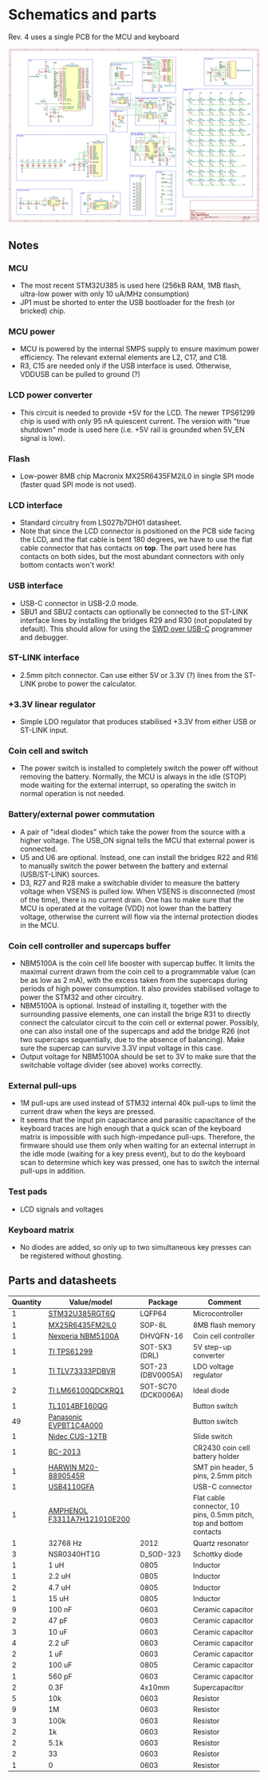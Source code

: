 # Schematics and parts

Rev. 4 uses a single PCB for the MCU and keyboard

<img src="images/schematic.png">

## Notes 

### MCU

* The most recent STM32U385 is used here (256kB RAM, 1MB flash, ultra-low power with only 10 uA/MHz consumption)
* JP1 must be shorted to enter the USB bootloader for the fresh (or bricked) chip. 

### MCU power

* MCU is powered by the internal SMPS supply to ensure maximum power efficiency. The relevant external elements are L2, C17, and C18.
* R3, C15 are needed only if the USB interface is used. Otherwise, VDDUSB can be pulled to ground (?)

### LCD power converter

* This circuit is needed to provide +5V for the LCD. The newer TPS61299 chip is used with only 95 nA quiescent current. The version with "true shutdown" mode is used here (i.e. +5V rail is grounded when 5V_EN signal is low). 

### Flash

* Low-power 8MB chip Macronix MX25R6435FM2IL0 in single SPI mode (faster quad SPI mode is not used). 

### LCD interface

* Standard circuitry from LS027b7DH01 datasheet.
* Note that since the LCD connector is positioned on the PCB side facing the LCD, and the flat cable is bent 180 degrees, we have to use the flat cable connector that has contacts on **top**. The part used here has contacts on both sides, but the most abundant connectors with only bottom contacts won't work! 

### USB interface

* USB-C connector in USB-2.0 mode.
* SBU1 and SBU2 contacts can optionally be connected to the ST-LINK interface lines by installing the bridges R29 and R30 (not populated by default). This should allow for using the [SWD over USB-C](https://hackaday.io/project/192857-swd-over-usb-type-c-new-way-of-programming-boards) programmer and debugger. 

### ST-LINK interface

* 2.5mm pitch connector. Can use either 5V or 3.3V (?) lines from the ST-LINK probe to power the calculator. 

### +3.3V linear regulator

* Simple LDO regulator that produces stabilised +3.3V from either USB or ST-LINK input.

### Coin cell and switch

* The power switch is installed to completely switch the power off without removing the battery. Normally, the MCU is always in the idle (STOP) mode waiting for the external interrupt, so operating the switch in normal operation is not needed. 

### Battery/external power commutation

* A pair of "ideal diodes" which take the power from the source with a higher voltage. The USB_ON signal tells the MCU that external power is connected.
* U5 and U6 are optional. Instead, one can install the bridges R22 and R16 to manually switch the power between the battery and external (USB/ST-LINK) sources. 
* D3, R27 and R28 make a switchable divider to measure the battery voltage when VSENS is pulled low. When VSENS is disconnected (most of the time), there is no current drain. One has to make sure that the MCU is operated at the voltage (VDD) not lower than the battery voltage, otherwise the current will flow via the internal protection diodes in the MCU. 

### Coin cell controller and supercaps buffer

* NBM5100A is the coin cell life booster with supercap buffer. It limits the maximal current drawn from the coin cell to a programmable value (can be as low as 2 mA), with the excess taken from the supercaps during periods of high power consumption. It also provides stabilised voltage to power the STM32 and other circuitry.
* NBM5100A is optional. Instead of installing it, together with the surrounding passive elements, one can install the brige R31 to directly connect the calculator circuit to the coin cell or external power. Possibly, one can also install one of the supercaps and add the bridge R26 (not two supercaps sequentially, due to the absence of balancing). Make sure the supercap can survive 3.3V input voltage in this case. 
* Output voltage for NBM5100A should be set to 3V to make sure that the switchable voltage divider (see above) works correctly. 

### External pull-ups

* 1M pull-ups are used instead of STM32 internal 40k pull-ups to limit the current draw when the keys are pressed.
* It seems that the input pin capacitance and parasitic capacitance of the keyboard traces are high enough that a quick scan of the keyboard matrix is impossible with such high-impedance pull-ups. Therefore, the firmware should use them only when waiting for an external interrupt in the idle mode (waiting for a key press event), but to do the keyboard scan to determine which key was pressed, one has to switch the internal pull-ups in addition. 

### Test pads

* LCD signals and voltages 

### Keyboard matrix

* No diodes are added, so only up to two simultaneous key presses can be registered without ghosting. 

## Parts and datasheets

| Quantity | Value/model | Package | Comment |
|-|-|-|-|
| 1	| [STM32U385RGT6Q](https://www.st.com/en/microcontrollers-microprocessors/stm32u385rg.html) | LQFP64 | Microcontroller | 
| 1	| [MX25R6435FM2IL0](https://www.macronix.com/Lists/Datasheet/Attachments/8868/MX25R6435F,%20Wide%20Range,%2064Mb,%20v1.6.pdf)	| SOP-8L | 8MB flash memory | 
| 1	| [Nexperia NBM5100A](https://www.nexperia.com/product/NBM5100ABQ) | DHVQFN-16 | Coin cell controller | 
| 1	| [TI TPS61299](https://www.ti.com/product/TPS61299)	| SOT-5X3 (DRL) | 5V step-up converter | 
| 1	| [TI TLV73333PDBVR](https://www.ti.com/product/TLV733P/part-details/TLV73333PDBVR) | SOT-23 (DBV0005A) | LDO voltage regulator | 
| 2	| [TI LM66100QDCKRQ1](https://www.ti.com/product/LM66100-Q1/part-details/LM66100QDCKRQ1) | SOT-SC70 (DCK0006A) | Ideal diode | 
| 1	| [TL1014BF160QG](https://www.e-switch.com/wp-content/uploads/2022/06/TL1014.pdf) | | Button switch |
| 49 | [Panasonic EVPBT1C4A000](https://industry.panasonic.com/global/en/products/control/switch/light-touch/number/evpbt1c4a000)	| | Button switch |
| 1	| [Nidec CUS-12TB](https://www.nidec-components.com/us/product/detail/00000195/) | | Slide switch | 
| 1	| [BC-2013](https://www.batteryholders.com/part.php?pn=BC-2013&original=&override=)	| | CR2430 coin cell battery holder |
| 1	| [HARWIN M20-8890545R](https://www.harwin.com/products/M20-8890545R) | | SMT pin header, 5 pins, 2.5mm pitch |
| 1	| [USB4110GFA](https://gct.co/connector/usb4110) | | USB-C connector | 
| 1	| [AMPHENOL F3311A7H121010E200](https://www.amphenol-cs.com/product/f3311a7h121010e200.html) | | Flat cable connector, 10 pins, 0.5mm pitch, top and bottom contacts | 
| 1	| 32768 Hz | 2012 | Quartz resonator | 
| 3	| NSR0340HT1G	| D_SOD-323 | Schottky diode | 
| 1	| 1 uH | 0805 | Inductor | 
| 1	| 2.2 uH | 0805 | Inductor | 
| 2	| 4.7 uH | 0805 | Inductor | 
| 1	| 15 uH	| 0805 | Inductor | 
| 9	| 100 nF	| 0603 | Ceramic capacitor |
| 2	| 47 pF	| 0603 | Ceramic capacitor |
| 3	| 10 uF	| 0603 | Ceramic capacitor |
| 4	| 2.2 uF | 0603 | Ceramic capacitor |
| 2	| 1 uF | 0603 | Ceramic capacitor |
|	2 | 100 uF | 0805 | Ceramic capacitor |
| 1	| 560 pF | 0603 | Ceramic capacitor |
| 2	| 0.3F | 4x10mm | Supercapacitor | 
| 5	| 10k	| 0603 | Resistor | 
| 9	| 1M | 0603 | Resistor | 
| 3	| 100k | 0603 | Resistor | 
| 2	| 1k | 0603 | Resistor |
| 2	| 5.1k | 0603 | Resistor |
| 2	| 33 | 0603 | Resistor |
| 1	| 0	| 0603 | Resistor |
